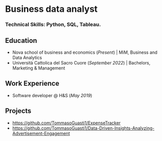 # Business data analyst

### Technical Skills: Python, SQL, Tableau.

## Education
- Nova school of business and economics (_Present_) | MiM, Business and Data Analytics
- Università Cattolica del Sacro Cuore (_September 2022_) | Bachelors, Marketing & Management

## Work Experience
- Software developer @ H&S (_May 2019_)

## Projects
- https://github.com/TommasoGuasti1/ExpenseTracker
- https://github.com/TommasoGuasti1/Data-Driven-Insights-Analyzing-Advertisement-Engagement
